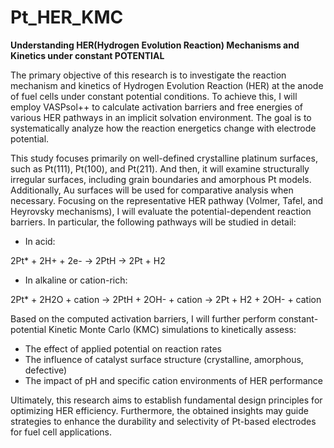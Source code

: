 # Pt_HER_KMC
**Understanding HER(Hydrogen Evolution Reaction) Mechanisms and Kinetics under constant POTENTIAL**

 The primary objective of this research is to investigate the reaction mechanism and kinetics of Hydrogen Evolution Reaction (HER) at the anode of fuel cells under constant potential conditions. To achieve this, I will employ VASPsol++ to calculate activation barriers and free energies of various HER pathways in an implicit solvation environment. The goal is to systematically analyze how the reaction energetics change with electrode potential.


 This study focuses primarily on well-defined crystalline platinum surfaces, such as Pt(111), Pt(100), and Pt(211). And then, it will examine structurally irregular surfaces, including grain boundaries and amorphous Pt models. Additionally, Au surfaces will be used for comparative analysis when necessary.
Focusing on the representative HER pathway (Volmer, Tafel, and Heyrovsky mechanisms), I will evaluate the potential-dependent reaction barriers. In particular, the following pathways will be studied in detail:

* In acid:

2Pt* + 2H+ + 2e- -> 2PtH -> 2Pt + H2

* In alkaline or cation-rich:

2Pt* + 2H2O + cation -> 2PtH + 2OH- + cation -> 2Pt + H2 + 2OH- + cation


Based on the computed activation barriers, I will further perform constant-potential Kinetic Monte Carlo (KMC) simulations to kinetically assess:

* The effect of applied potential on reaction rates
* The influence of catalyst surface structure (crystalline, amorphous, defective)
* The impact of pH and specific cation environments of HER performance


 Ultimately, this research aims to establish fundamental design principles for optimizing HER efficiency. Furthermore, the obtained insights may guide strategies to enhance the durability and selectivity of Pt-based electrodes for fuel cell applications.
